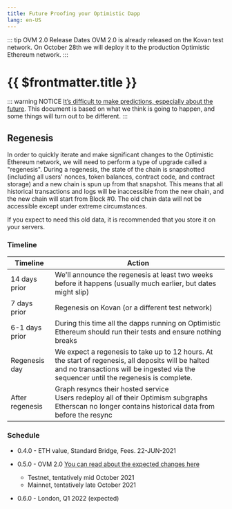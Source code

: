 ```yaml
---
title: Future Proofing your Optimistic Dapp
lang: en-US
---
```


::: tip OVM 2.0 Release Dates
OVM 2.0 is already released on the Kovan test network.
On October 28th we will deploy it to the production Optimistic Ethereum network.
:::

# {{ $frontmatter.title }}

::: warning NOTICE
[It’s difficult to make predictions, especially about the 
future](https://quoteinvestigator.com/2013/10/20/no-predict/). This document is based
on what we think is going to happen, and some things will turn out to be different.
:::


## Regenesis

In order to quickly iterate and make significant changes to the 
Optimistic Ethereum network, we will need to perform a type of upgrade called a "regenesis". 
During a regenesis, the state of the chain is snapshotted (including all users' nonces, 
token balances, contract code, and contract storage) and a new chain is spun up from that 
snapshot. This means that all historical transactions and logs will be inaccessible from the 
new chain, and the new chain will start from Block #0. The old chain data will not be 
accessible except under extreme circumstances.

If you expect to need this old data, it is recommended that you store it on your servers.

### Timeline

| Timeline        |     Action                                                              |
| --------------- | - |
| 14 days prior   | We'll announce the regenesis at least two weeks before it happens (usually much earlier, but dates might slip) |
|  7 days prior   | Regenesis on Kovan (or a different test network)
| 6-1 days prior  | During this time all the dapps running on Optimistic Ethereum should run their tests and ensure nothing breaks |
| Regenesis day   | We expect a regenesis to take up to 12 hours. At the start of regenesis, all deposits will be halted and no transactions will be ingested via the sequencer until the regenesis is complete. |
| After regenesis | Graph resyncs their hosted service </br> Users redeploy all of their Optimism subgraphs </br> Etherscan no longer contains historical data from before the resync |

### Schedule

* 0.4.0 - ETH value, Standard Bridge, Fees. 22-JUN-2021
* 0.5.0 - OVM 2.0 [You can read about the expected 
  changes here](/docs/developers/l2/deploy.html#key-info)
  * Testnet, tentatively mid October 2021
  * Mainnet, tentatively late October 2021

* 0.6.0 - London, Q1 2022 (expected)

